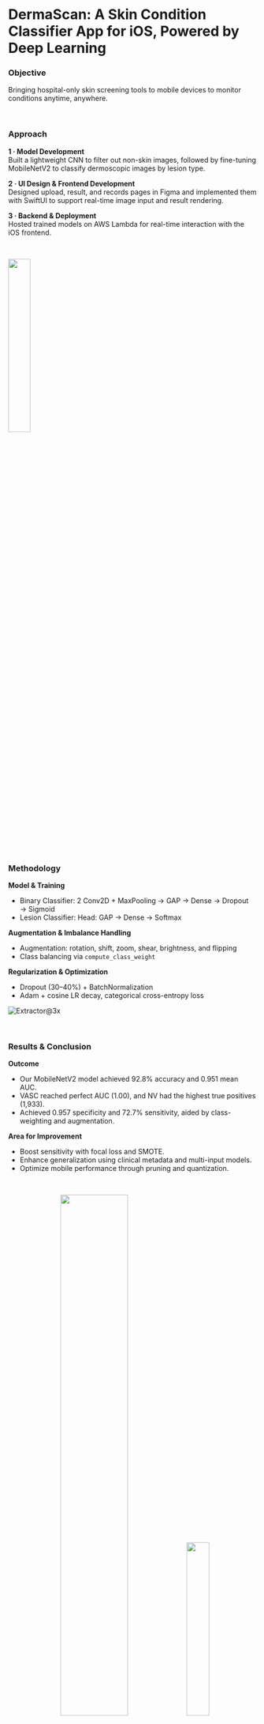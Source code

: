 # DermaScan: A Skin Condition Classifier App for iOS, Powered by Deep Learning

### Objective

Bringing hospital-only skin screening tools to mobile devices to monitor conditions anytime, anywhere.

&nbsp;

### Approach

**1 · Model Development**  
Built a lightweight CNN to filter out non-skin images, followed by fine-tuning MobileNetV2 to classify dermoscopic images by lesion type.

**2 · UI Design & Frontend Development**  
Designed upload, result, and records pages in Figma and implemented them with SwiftUI to support real-time image input and result rendering.

**3 · Backend & Deployment**  
Hosted trained models on AWS Lambda for real-time interaction with the iOS frontend.

&nbsp;

<p align="left">
  <img src="https://github.com/user-attachments/assets/17763ba5-217f-46d0-a110-e858b6109c2f" width="30%" />
</p>

&nbsp;

### Methodology

**Model & Training**  
- Binary Classifier: 2 Conv2D + MaxPooling → GAP → Dense → Dropout → Sigmoid
- Lesion Classifier: Head: GAP → Dense → Softmax

**Augmentation & Imbalance Handling**  
- Augmentation: rotation, shift, zoom, shear, brightness, and flipping
- Class balancing via `compute_class_weight`

**Regularization & Optimization**  
- Dropout (30–40%) + BatchNormalization
- Adam + cosine LR decay, categorical cross-entropy loss

![Extractor@3x](https://github.com/user-attachments/assets/e48e3036-af89-4bdb-9cf0-3dc0864373b5)

&nbsp;

### Results & Conclusion

**Outcome**  
- Our MobileNetV2 model achieved 92.8% accuracy and 0.951 mean AUC.
- VASC reached perfect AUC (1.00), and NV had the highest true positives (1,933).
- Achieved 0.957 specificity and 72.7% sensitivity, aided by class-weighting and augmentation.

**Area for Improvement**  
- Boost sensitivity with focal loss and SMOTE.
- Enhance generalization using clinical metadata and multi-input models.
- Optimize mobile performance through pruning and quantization.

&nbsp;

<p align="center">
  <img src="https://github.com/user-attachments/assets/363ceff9-d4f4-4b40-a451-e46794457574" width="52%" />
  <img src="https://github.com/user-attachments/assets/02fda6fc-42f2-4b95-a0aa-16884ec4f1fd" width="30%" />
</p>

<p align="center">
  <img src="https://github.com/user-attachments/assets/1efd6220-fc00-4b9d-a8ae-a063afcc39c1" width="90%" />
</p>

<p align="center">
  <img src="https://github.com/user-attachments/assets/7e5433b0-3c70-4f87-b52a-85be907c4023" width="80%" />
</p>

&nbsp;

### Supported Conditions & Dataset Information

This app supports multi-class classification of the following eight types of skin tumors:

- **AK**: Actinic Keratoses
- **BCC**: Basal Cell Carcinoma
- **BKL**: Benign Keratosis-like Lesions
- **DF**: Dermatofibroma
- **MEL**: Melanoma
- **NV**: Melanocytic Nevi
- **SCC**: Squamous Cell Carcinoma
- **VASC**: Vascular Lesions

The training data for our model comes from the **International Skin Imaging Collaboration (ISIC)** archive, including both the 2018 and 2019 official datasets. These datasets were carefully curated to include a broad distribution of dermoscopic images and are essential benchmarks in dermatology AI research.

#### Dataset Access

- [ISIC 2018 Data](https://challenge.isic-archive.com/data/#2018)
- [ISIC 2019 Data](https://challenge.isic-archive.com/data/#2019)

&nbsp;

### Citation

We gratefully acknowledge the generous release of the ISIC datasets under the CC-BY-NC license, and cite the datasets and corresponding publications as follows:

**HAM10000 Dataset**: (c) by ViDIR Group, Department of Dermatology, Medical University of Vienna; https://doi.org/10.1038/sdata.2018.161

**MSK Dataset**: (c) Anonymous; https://arxiv.org/abs/1710.05006; https://arxiv.org/abs/1902.03368

**BCN_20000 Dataset**: (c) Department of Dermatology, Hospital Clínic de Barcelona

The corresponding publications are:

1. Tschandl P., Rosendahl C. & Kittler H. The HAM10000 dataset, a large collection of multi-source dermatoscopic images of common pigmented skin lesions. _Sci. Data_ 5, 180161 (2018). https://doi.org/10.1038/sdata.2018.161

2. Noel C. F. Codella et al. "Skin Lesion Analysis Toward Melanoma Detection: A Challenge at the 2017 International Symposium on Biomedical Imaging (ISBI), Hosted by the International Skin Imaging Collaboration (ISIC)", arXiv:1710.05006, arXiv:1902.03368.

3. Hernández-Pérez C. et al. "BCN20000: Dermoscopic lesions in the wild." _Scientific Data_. 2024 Jun 17;11(1):641.
